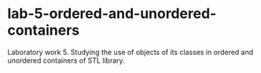 # lab-5-ordered-and-unordered-containers
Laboratory work 5. Studying the use of objects of its classes in ordered and unordered containers of STL library.
